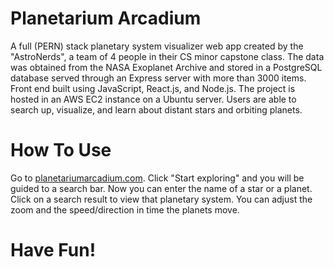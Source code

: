 # Planetarium Arcadium
A full (PERN) stack planetary system visualizer web app created by the "AstroNerds", a team of 4 people in their CS minor capstone class. The data was obtained from the NASA Exoplanet Archive and stored in a PostgreSQL database served through an Express server with more than 3000 items. Front end built using JavaScript, React.js, and Node.js. The project is hosted in an AWS EC2 instance on a Ubuntu server. Users are able to search up, visualize, and learn about distant stars and orbiting planets.

# How To Use
Go to [planetariumarcadium.com](https://planetariumarcadium.com/). Click "Start exploring" and you will be guided to a search bar. Now you can enter the name of a star or a planet. Click on a search result to view that planetary system. You can adjust the zoom and the speed/direction in time the planets move.

# Have Fun!
